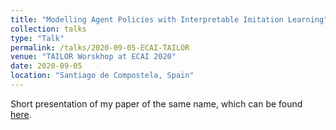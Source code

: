 ```yaml
---
title: "Modelling Agent Policies with Interpretable Imitation Learning"
collection: talks
type: "Talk"
permalink: /talks/2020-09-05-ECAI-TAILOR
venue: "TAILOR Worskhop at ECAI 2020"
date: 2020-09-05
location: "Santiago de Compostela, Spain"
---
```


Short presentation of my paper of the same name, which can be found [here](https://tombewley.com/publication/I2L_abstract).
